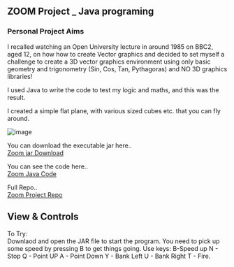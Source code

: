 ## ZOOM Project _ Java programing

### Personal Project Aims

I recalled watching an Open University lecture in around 1985 on BBC2, aged 12, on how how to create Vector graphics and decided to set myself a challenge to create a 3D vector graphics environment using only basic geometry and trigonometry (Sin, Cos, Tan, Pythagoras) and NO 3D graphics libraries!

I used Java to write the code to test my logic and maths, and this was the result.  

I created a simple flat plane, with various sized cubes etc. that you can fly around.  

![image](https://user-images.githubusercontent.com/65806732/179815440-e5024628-e68b-40b2-bbac-0b4dd7827f6b.png)

You can download the executable jar here..  
[Zoom jar Download](https://github.com/AndrewFormosa/ZoomExample/blob/master/ZoomExample.jar?raw=true) 

You can see the code here..  
[Zoom Java Code](https://github.com/AndrewFormosa/ZoomExample/tree/master/src)

Full Repo..  
[Zoom Project Repo](https://github.com/AndrewFormosa/ZoomExample.git)

## View & Controls  
To Try:  
Downlaod and open the JAR file to start the program.
You need to pick up some speed by pressing B to get things going.
Use keys:
B-Speed up
N - Stop
Q - Point UP
A - Point Down
Y - Bank Left
U - Bank Right
T - Fire.



